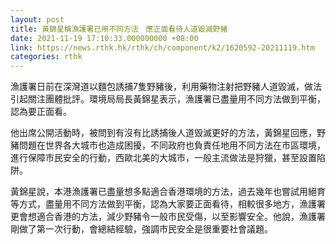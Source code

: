 ```yaml
---
layout: post
title: 黃錦星稱漁護署已用不同方法　應正面看待人道毀滅野豬
date: 2021-11-19 17:10:33.000000000 +08:00
link: https://news.rthk.hk/rthk/ch/component/k2/1620592-20211119.htm
categories: rthk
---
```


漁護署日前在深灣道以麵包誘捕7隻野豬後，利用藥物注射把野豬人道毀滅，做法引起關注團體批評。環境局局長黃錦星表示，漁護署已盡量用不同方法做到平衡，認為要正面看。

他出席公開活動時，被問到有沒有比誘捕後人道毁滅更好的方法，黃錦星回應，野豬問題在世界各大城市也造成困擾，不同政府也負責任地用不同方法在市區環境，進行保障市民安全的行動，西歐北美的大城市，一般主流做法是狩獵，甚至設置陷阱。

黃錦星說，本港漁護署已盡量想多點適合香港環境的方法，過去幾年也嘗試用絕育等方式，盡量用不同方法做到平衡，認為大家要正面看待，相較很多地方，漁護署更會想適合香港的方法，減少野豬令一般市民受傷，以至影響安全。他說，漁護署剛做了第一次行動，會總結經驗，強調市民安全是很重要社會議題。
